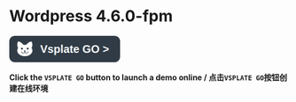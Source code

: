 # Wordpress 4.6.0-fpm

<a href="https://www.vsplate.com/?docker-compose=https://github.com/vsplate/dcenvs/wordpress/4.6.0-fpm"><img alt="VSPLATE GO" src="https://raw.githubusercontent.com/vsplate/images/master/vsgo_btn.png" width="200px"></a>

**Click the `VSPLATE GO` button to launch a demo online / 点击`VSPLATE GO`按钮创建在线环境**